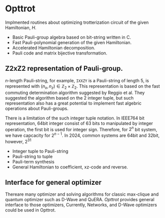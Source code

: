 # Opttrot

Implmented routines about optimizing trotterization circuit of the given Hamiltonian, $H$.

* Basic Pauli-group algebra based on bit-string written in C.
* Fast Pauli-polynomial generation of the given Hamiltonian.
* Accelerated Hamiltonian decomposition.
* Pauli code and matrix bijective transformation.

## Z2xZ2 representation of Pauli-group.

$n$-length Pauli-string, for example, `IXXZY` is a Pauli-string of length 5,
is represented with $(n_x, n_z) \in \mathbb{Z}_2 \times \mathbb{Z}_2$.
This representation is based on the fast commuting determination algorithm suggested by Reggio et al.
They suggested the algorithm based on the 2 integer tuple, but such representation also has a great potential to implement fast algebric operations about Pauli-groups.

There is a limitation of the such integer tuple notation. In IEEE764 bit representation, 64bit integer consist of 63 bits to manipulated by integer operation, the first bit is used for integer sign.
Therefore, for $2^n$ bit system, we have capcacity for $2^{n -1}$. In 2024, common systems are 64bit and 32bit, however, $2^{31}$

* Integer tuple to Pauli-string
* Pauli-string to tuple
* Pauli-term synthesis
* General Hamiltonian to coefficient, xz-code and reverse.

## Interface for general optimizer 

Thereare many optimizer and solving algorithms for classic max-clique and 
quantum optimizer such as D-Wave and QuERA. 
*Opttrot* provides general interface to those optimizers, 
Currently, Networks, and D-Wave optimizers could be used in Opttrot.
